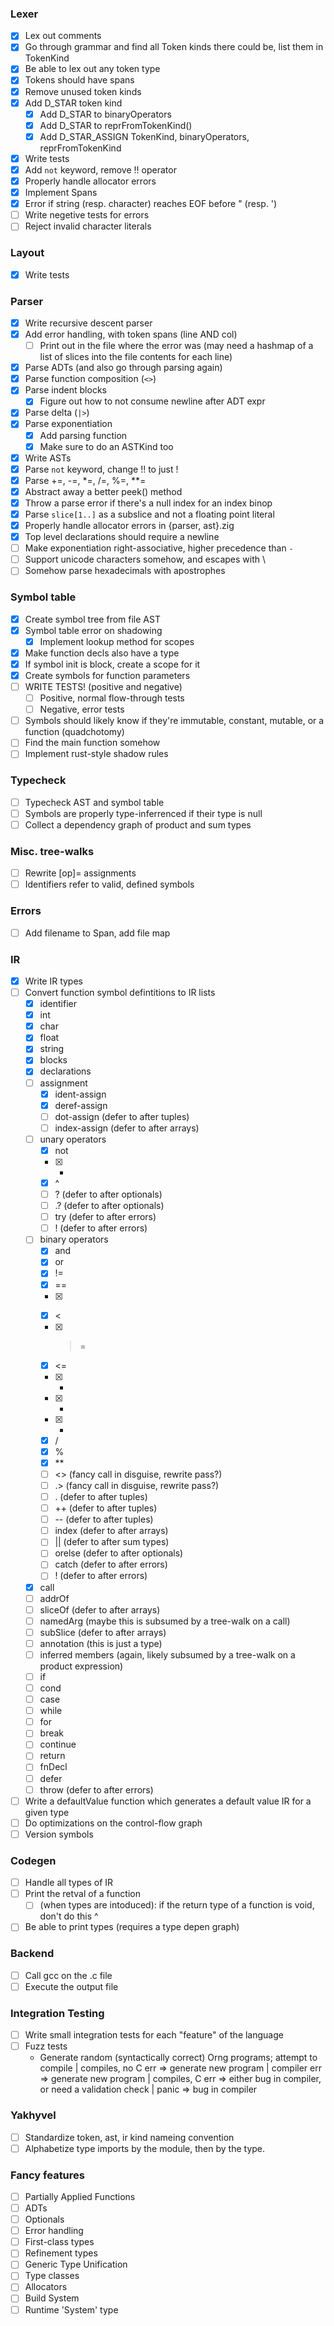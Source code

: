 ### Lexer
- [x] Lex out comments
- [x] Go through grammar and find all Token kinds there could be, list them in TokenKind
- [x] Be able to lex out any token type
- [x] Tokens should have spans
- [x] Remove unused token kinds
- [x] Add D_STAR token kind
    - [x] Add D_STAR to binaryOperators
    - [x] Add D_STAR to reprFromTokenKind()
    - [x] Add D_STAR_ASSIGN TokenKind, binaryOperators, reprFromTokenKind
- [x] Write tests
- [x] Add `not` keyword, remove !! operator
- [x] Properly handle allocator errors
- [x] Implement Spans
- [x] Error if string (resp. character) reaches EOF before " (resp. ')
- [ ] Write negetive tests for errors
- [ ] Reject invalid character literals

### Layout
- [x] Write tests

### Parser
- [x] Write recursive descent parser
- [x] Add error handling, with token spans (line AND col)
    - [ ] Print out in the file where the error was (may need a hashmap of a list of slices into the file contents for each line)
- [x] Parse ADTs (and also go through parsing again)
- [x] Parse function composition (`<>`)
- [x] Parse indent blocks
    - [x] Figure out how to not consume newline after ADT expr
- [x] Parse delta (`|>`)
- [x] Parse exponentiation
    - [x] Add parsing function
    - [x] Make sure to do an ASTKind too
- [x] Write ASTs
- [x] Parse `not` keyword, change !! to just !
- [x] Parse +=, -=, *=, /=, %=, **=
- [x] Abstract away a better peek() method
- [x] Throw a parse error if there's a null index for an index binop
- [x] Parse `slice[1..]` as a subslice and not a floating point literal
- [x] Properly handle allocator errors in {parser, ast}.zig
- [x] Top level declarations should require a newline
- [ ] Make exponentiation right-associative, higher precedence than `-`
- [ ] Support unicode characters somehow, and escapes with \
- [ ] Somehow parse hexadecimals with apostrophes

### Symbol table
- [x] Create symbol tree from file AST
- [x] Symbol table error on shadowing
    - [x] Implement lookup method for scopes
- [x] Make function decls also have a type
- [x] If symbol init is block, create a scope for it
- [x] Create symbols for function parameters
- [ ] WRITE TESTS! (positive and negative)
    - [ ] Positive, normal flow-through tests
    - [ ] Negative, error tests
- [ ] Symbols should likely know if they're immutable, constant, mutable, or a function (quadchotomy)
- [ ] Find the main function somehow
- [ ] Implement rust-style shadow rules

### Typecheck
- [ ] Typecheck AST and symbol table
- [ ] Symbols are properly type-inferrenced if their type is null
- [ ] Collect a dependency graph of product and sum types

### Misc. tree-walks
- [ ] Rewrite [op]= assignments
- [ ] Identifiers refer to valid, defined symbols

### Errors
- [ ] Add filename to Span, add file map

### IR
- [x] Write IR types
- [ ] Convert function symbol defintitions to IR lists
    - [x] identifier
    - [x] int
    - [x] char
    - [x] float
    - [x] string
    - [x] blocks
    - [x] declarations
    - [ ] assignment
        - [x] ident-assign
        - [x] deref-assign
        - [ ] dot-assign (defer to after tuples)
        - [ ] index-assign (defer to after arrays)
    - [ ] unary operators
        - [x] not
        - [x] -
        - [x] ^
        - [ ] ? (defer to after optionals)
        - [ ] .? (defer to after optionals)
        - [ ] try (defer to after errors)
        - [ ] ! (defer to after errors)
    - [ ] binary operators
        - [x] and
        - [x] or
        - [x] !=
        - [x] ==
        - [x] >
        - [x] <
        - [x] >=
        - [x] <=
        - [x] +
        - [x] -
        - [x] *
        - [x] /
        - [x] %
        - [x] **
        - [ ] <> (fancy call in disguise, rewrite pass?)
        - [ ] .> (fancy call in disguise, rewrite pass?)
        - [ ] . (defer to after tuples)
        - [ ] ++ (defer to after tuples)
        - [ ] -- (defer to after tuples)
        - [ ] index (defer to after arrays)
        - [ ] || (defer to after sum types)
        - [ ] orelse (defer to after optionals)
        - [ ] catch (defer to after errors)
        - [ ] ! (defer to after errors)
    - [x] call
    - [ ] addrOf
    - [ ] sliceOf (defer to after arrays)
    - [ ] namedArg (maybe this is subsumed by a tree-walk on a call)
    - [ ] subSlice (defer to after arrays)
    - [ ] annotation (this is just a type)
    - [ ] inferred members (again, likely subsumed by a tree-walk on a product expression)
    - [ ] if
    - [ ] cond
    - [ ] case
    - [ ] while
    - [ ] for
    - [ ] break
    - [ ] continue
    - [ ] return
    - [ ] fnDecl
    - [ ] defer
    - [ ] throw (defer to after errors)
- [ ] Write a defaultValue function which generates a default value IR for a given type
- [ ] Do optimizations on the control-flow graph
- [ ] Version symbols

### Codegen
- [ ] Handle all types of IR
- [ ] Print the retval of a function
    - [ ] (when types are intoduced): if the return type of a function is void, don't do this ^
- [ ] Be able to print types (requires a type depen graph)

### Backend
- [ ] Call gcc on the .c file
- [ ] Execute the output file

### Integration Testing
- [ ] Write small integration tests for each "feature" of the language
- [ ] Fuzz tests
    - Generate random (syntactically correct) Orng programs; attempt to compile
        | compiles, no C err => generate new program
        | compiler err       => generate new program
        | compiles, C err    => either bug in compiler, or need a validation check
        | panic              => bug in compiler


### Yakhyvel
- [ ] Standardize token, ast, ir kind nameing convention
- [ ] Alphabetize type imports by the module, then by the type.

### Fancy features
- [ ] Partially Applied Functions
- [ ] ADTs
- [ ] Optionals
- [ ] Error handling
- [ ] First-class types
- [ ] Refinement types
- [ ] Generic Type Unification
- [ ] Type classes
- [ ] Allocators
- [ ] Build System
- [ ] Runtime 'System' type
